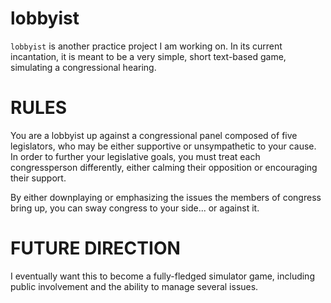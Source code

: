 lobbyist
========

`lobbyist` is another practice project I am working on. In its current incantation, it is meant to be a very simple, short text-based game, simulating a congressional hearing.

# RULES

You are a lobbyist up against a congressional panel composed of five legislators, who may be either supportive or unsympathetic to your cause. In order to further your legislative goals, you must treat each congressperson differently, either calming their opposition or encouraging their support.

By either downplaying or emphasizing the issues the members of congress bring up, you can sway congress to your side... or against it.

# FUTURE DIRECTION

I eventually want this to become a fully-fledged simulator game, including public involvement and the ability to manage several issues.
